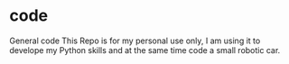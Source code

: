 code
====

General code
This Repo is for my personal use only, I am using it to develope my Python skills and at the same time code a small robotic car.
